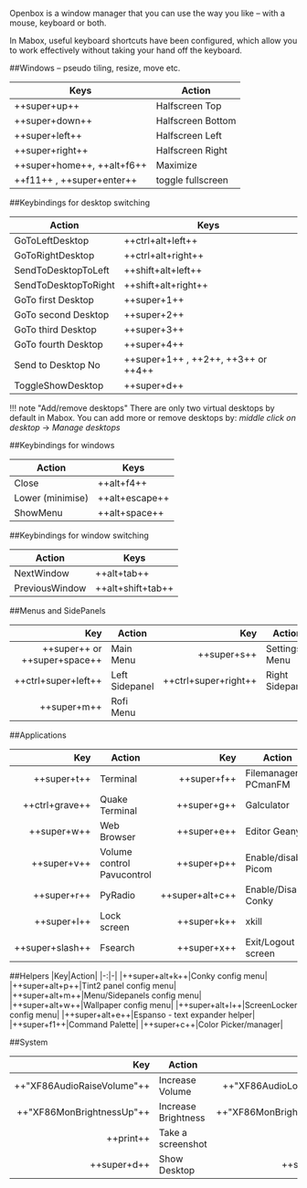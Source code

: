 
Openbox is a window manager that you can use the way you like – with a mouse, keyboard or both.

In Mabox, useful keyboard shortcuts have been configured, which allow you to work effectively without taking your hand off the keyboard.


##Windows – pseudo tiling, resize, move etc.

| Keys| Action|
| ------------- | ------------------- |
|++super+up++| Halfscreen Top|
|++super+down++| Halfscreen Bottom|
|++super+left++| Halfscreen Left|
|++super+right++| Halfscreen Right|
|++super+home++, ++alt+f6++| Maximize|
|++f11++ , ++super+enter++| toggle fullscreen|



##Keybindings for desktop switching

|Action|Keys|
| --- | --- |
|GoToLeftDesktop|               ++ctrl+alt+left++|
|GoToRightDesktop          |    ++ctrl+alt+right++|
|SendToDesktopToLeft       |    ++shift+alt+left++|
|SendToDesktopToRight      |    ++shift+alt+right++|
|GoTo first Desktop        |    ++super+1++|
|GoTo second Desktop       |    ++super+2++|
|GoTo third Desktop        |    ++super+3++|
|GoTo fourth Desktop       |    ++super+4++|
|Send to Desktop No        |    ++super+1++ , ++2++, ++3++ or ++4++|
|ToggleShowDesktop         |    ++super+d++|

!!! note "Add/remove desktops"
    There are only two virtual desktops by default in Mabox.
    You can add more or remove desktops by: *middle click on desktop* -> *Manage desktops*

##Keybindings for windows


|Action|Keys|
| --- | --- |
|Close       |                  ++alt+f4++|
|Lower (minimise)       |       ++alt+escape++|
|ShowMenu               |       ++alt+space++|



##Keybindings for window switching


|Action|Keys|
| --- | --- |
|NextWindow             |       ++alt+tab++|
|PreviousWindow         |      ++alt+shift+tab++|



##Menus and SidePanels

|Key|Action|Key|Action|
|-:|-|-:|-|
|++super++ or ++super+space++|Main Menu|++super+s++|Settings Menu|
|++ctrl+super+left++|Left Sidepanel|++ctrl+super+right++|Right Sidepanel|
|++super+m++|Rofi Menu|||		

##Applications

|Key|Action|Key|Action|
|-:|-|-:|-|
|++super+t++|Terminal|++super+f++|Filemanager PCmanFM|
|++ctrl+grave++|Quake Terminal|++super+g++|Galculator|
|++super+w++|Web Browser|++super+e++|Editor Geany|
|++super+v++|Volume control Pavucontrol|++super+p++|Enable/disable Picom|
|++super+r++|PyRadio|++super+alt+c++|Enable/Disable Conky|
|++super+l++|Lock screen|++super+k++|xkill|
|++super+slash++|Fsearch|++super+x++|Exit/Logout screen|

##Helpers
|Key|Action|
|-:|-|
|++super+alt+k++|Conky config menu|
|++super+alt+p++|Tint2 panel config menu|
|++super+alt+m++|Menu/Sidepanels config menu|
|++super+alt+w++|Wallpaper config menu|
|++super+alt+l++|ScreenLocker config menu|
|++super+alt+e++|Espanso - text expander helper|
|++super+f1++|Command Palette|
|++super+c++|Color Picker/manager|

##System

|Key|Action|Key|Action|
|-:|-|-:|-|
|++"XF86AudioRaiseVolume"++|Increase Volume|++"XF86AudioLowerVolume"++|Decrease Volume|
|++"XF86MonBrightnessUp"++|Increase Brightness|++"XF86MonBrightnessDown"++|Decrease Brightness|
|++print++|Take a screenshot|++alt+print++|Take a screenshot|
|++super+d++|Show Desktop|++super+space++|Root menu|
